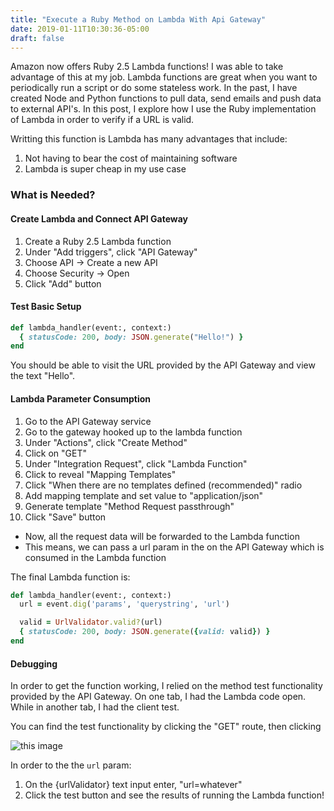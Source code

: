 ```yaml
---
title: "Execute a Ruby Method on Lambda With Api Gateway"
date: 2019-01-11T10:30:36-05:00
draft: false
---
```


Amazon now offers Ruby 2.5 Lambda functions! I was able to take advantage of this at my job. Lambda functions are great when you want to periodically run a script or do some stateless work. In the past, I have created Node and Python functions to pull data, send emails and push data to external API's. In this post, I explore how I use the Ruby implementation of Lambda in order to verify if a URL is valid.

Writting this function is Lambda has many advantages that include:

1. Not having to bear the cost of maintaining software
1. Lambda is super cheap in my use case

### What is Needed?

#### Create Lambda and Connect API Gateway

1. Create a Ruby 2.5 Lambda function
1. Under "Add triggers", click "API Gateway"
1. Choose API -> Create a new API
1. Choose Security -> Open
1. Click "Add" button

#### Test Basic Setup
```ruby
def lambda_handler(event:, context:)
  { statusCode: 200, body: JSON.generate("Hello!") }
end
```

You should be able to visit the URL provided by the API Gateway and view the text "Hello".


#### Lambda Parameter Consumption

1. Go to the API Gateway service
1. Go to the gateway hooked up to the lambda function
1. Under "Actions", click "Create Method"
1. Click on "GET"
1. Under "Integration Request", click "Lambda Function"
1. Click to reveal "Mapping Templates"
1. Click "When there are no templates defined (recommended)" radio
1. Add mapping template and set value to "application/json"
1. Generate template "Method Request passthrough"
1. Click "Save" button

- Now, all the request data will be forwarded to the Lambda function
- This means, we can pass a url param in the on the API Gateway which is consumed in the Lambda function

The final Lambda function is:
```ruby
def lambda_handler(event:, context:)
  url = event.dig('params', 'querystring', 'url')

  valid = UrlValidator.valid?(url)
  { statusCode: 200, body: JSON.generate({valid: valid}) }
end
```

#### Debugging
In order to get the function working, I relied on the method test functionality provided by the API Gateway. On one tab, I had the Lambda code open. While in another tab, I had the client test. 

You can find the test functionality by clicking the "GET" route, then clicking

![this image](/post/images/test_lightning.png)

In order to the the `url` param:

1. On the {urlValidator} text input enter, "url=whatever"
1. Click the test button and see the results of running the Lambda function!


